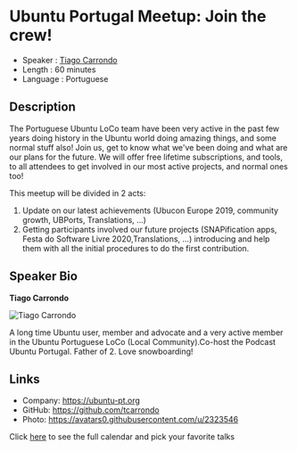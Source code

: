 Ubuntu Portugal Meetup: Join the crew!
=================================================

* Speaker   : [Tiago Carrondo](https://pixels.camp/tcarrondo)
* Length    : 60 minutes
* Language  : Portuguese

Description
-----------

The Portuguese Ubuntu LoCo team have been very active in the past few years doing history in the Ubuntu world doing amazing things, and some normal stuff also! Join us, get to know what we've been doing and what are our plans for the future. We will offer free lifetime subscriptions, and tools, to all attendees to get involved in our most active projects, and normal ones too!

This meetup will be divided in 2 acts:

1. Update on our latest achievements (Ubucon Europe 2019, community growth, UBPorts, Translations, ...)
2. Getting participants involved our future projects (SNAPification apps, Festa do Software Livre 2020,Translations, ...) introducing and help them with all the initial procedures to do the first contribution.

Speaker Bio
-----------

**Tiago Carrondo**

![Tiago Carrondo](https://raw.githubusercontent.com/PixelsCamp/talks/master/img/tiago_carrondo.jpg)

A long time Ubuntu user, member and advocate and a very active member in the Ubuntu Portuguese LoCo (Local Community).Co-host the Podcast Ubuntu Portugal. Father of 2. Love snowboarding!

Links
-----

* Company: https://ubuntu-pt.org
* GitHub: https://github.com/tcarrondo
* Photo: https://avatars0.githubusercontent.com/u/2323546

Click [here][1] to see the full calendar and pick your favorite talks

[1]: https://pixels.camp/schedule/
